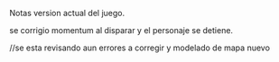 Notas version actual del juego. 

se corrigio momentum al disparar y el personaje se detiene. 

//se esta revisando aun errores a corregir y modelado de mapa nuevo
